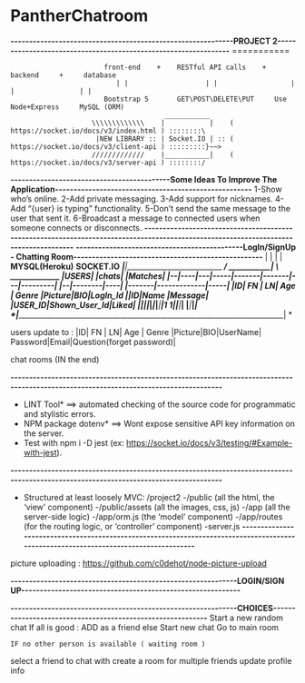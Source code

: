 # PantherChatroom

**------------------------------------------------------------PROJECT 2----------------------------------------------------------------**
                                                             ===========

                           front-end    +    RESTful API calls    +    backend     +     database
                              | |                   | |                  | |                | |
                           Bootstrap 5       GET\POST\DELETE\PUT     Use Node+Express     MySQL (ORM)
                                          ___________
                        \\\\\\\\\\\\\    |           |    ( https://socket.io/docs/v3/index.html ) ::::::::\
                         |NEW LIBRARY :: | Socket.IO | :: ( https://socket.io/docs/v3/client-api ) :::::::::}~~>
                        /////////////    |___________|    ( https://socket.io/docs/v3/server-api ) ::::::::/

                                 
**-------------------------------------------Some Ideas To Improve The Application-----------------------------------------------------**
                                                        1-Show who’s online.
                                                      2-Add private messaging.
                                                    3-Add support for nicknames.
                                               4-Add “{user} is typing” functionality.
                                       5-Don’t send the same message to the user that sent it.
                             6-Broadcast a message to connected users when someone connects or disconnects.
**-------------------------------------------------------------------------------------------------------------------------------------**
**---------------------------------------------LogIn/SignUp      -     Chatting Room---------------------------------------------------**
                                                   | |                      | |
                                            __MYSQL(Heroku)__           __SOCKET.IO__
                             _______________________|________________________|___________________________
    ________________________/_____________________       _____________|__     ____________\ _____________
   |______________________USERS____________________|    |_____chats______|    |__________Matches__________|
   |--|----|---|-----|-------|-------|---|---------|    |--|--------|----|    |-------|-------------|-----|
   |ID| FN | LN| Age | Genre |Picture|BIO|LogIn_Id |____|ID|Name |Message|    |USER_ID|Shown_User_Id|Liked|
   |__|____|___|_____|_______|_______|___|_________|1  1|__|_____|_______|    |_______|_____________|_____|
    *|__________________________________________________________________________________________| *
  
  users update to :
    |ID| FN | LN| Age | Genre |Picture|BIO|UserName| Password|Email|Question(forget password)|

chat rooms (IN the end)

**-------------------------------------------------------------------------------------------------------------------------------------**          
* LINT Tool* ==> automated checking of the source code for programmatic and stylistic errors.          
* NPM package dotenv* ==> Wont expose sensitive API key information on the server.
* Test with npm i -D jest (ex: https://socket.io/docs/v3/testing/#Example-with-jest).         


**-------------------------------------------------------------------------------------------------------------------------------------**
* Structured at least loosely MVC:
 /project2
  -/public (all the html, the ‘view’ component)
  -/public/assets (all the images, css, js)
  -/app (all the server-side logic)
  -/app/orm.js (the ‘model’ component)
  -/app/routes (for the routing logic, or ‘controller’ component)
  -server.js
**-------------------------------------------------------------------------------------------------------------------------------------**

picture uploading  :  https://github.com/c0dehot/node-picture-upload

               
**-------------------------------------------------------------LOGIN/SIGN UP-----------------------------------------------------------**

**-------------------------------------------------------------CHOICES-----------------------------------------------------------**
Start a new random chat
        If all is good : ADD as a friend
        else Start new chat
             Go to main room
             
    IF no other person is available ( waiting room )
        
select a friend to chat with
create a room for multiple friends 
update profile info 


